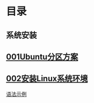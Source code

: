 # [](#header-1)目录
    

## [](#header-2)系统安装

[001Ubuntu分区方案](/article/UbuntuHardDiskPartition.md)
-----
[002安装Linux系统环境](/article/SetupLinuxEnvironment.md)
-----


[语法示例](example.md)


